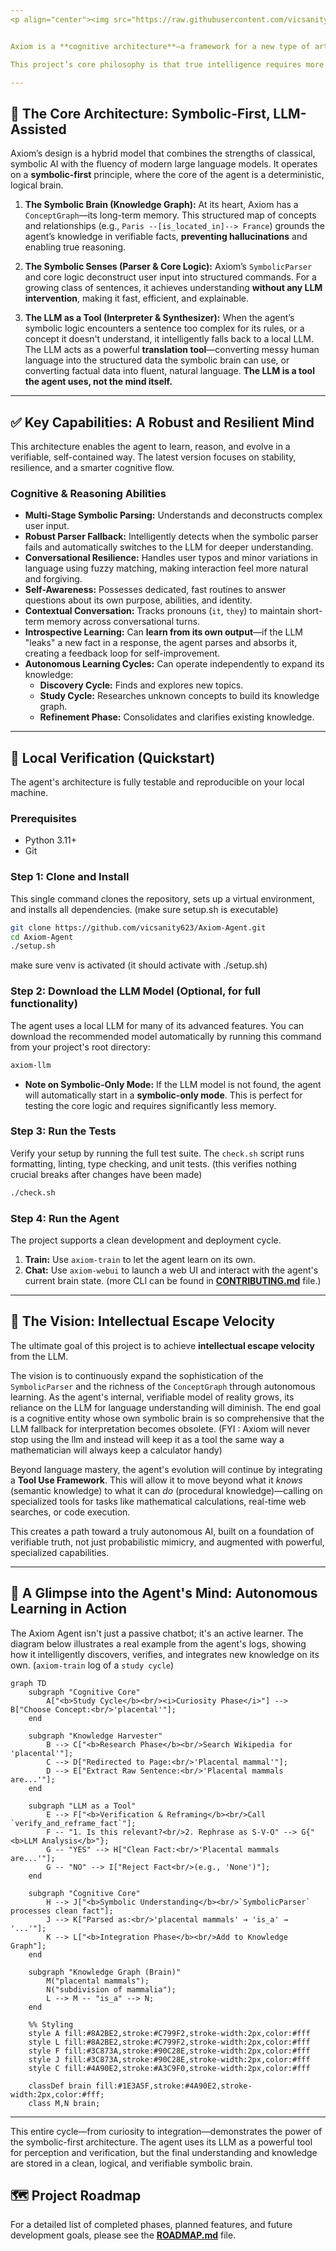 ```yaml
---
<p align="center"><img src="https://raw.githubusercontent.com/vicsanity623/Axiom-Agent/main/src/axiom/static/Axiom.png" alt="Axiom Agent Banner"></p>


Axiom is a **cognitive architecture**—a framework for a new type of artificial intelligence designed to achieve genuine understanding by building its own internal, logical model of reality from the ground up.

This project’s core philosophy is that true intelligence requires more than just statistical mimicry (like in traditional LLMs). It must be built on a foundation of verifiable, interconnected knowledge. **Axiom is an experiment to create that engine.**

---
```


## 🧠 The Core Architecture: Symbolic-First, LLM-Assisted

Axiom’s design is a hybrid model that combines the strengths of classical, symbolic AI with the fluency of modern large language models. It operates on a **symbolic-first** principle, where the core of the agent is a deterministic, logical brain.

1.  **The Symbolic Brain (Knowledge Graph):**
    At its heart, Axiom has a `ConceptGraph`—its long-term memory. This structured map of concepts and relationships (e.g., `Paris --[is_located_in]--> France`) grounds the agent’s knowledge in verifiable facts, **preventing hallucinations** and enabling true reasoning.

2.  **The Symbolic Senses (Parser & Core Logic):**
    Axiom’s `SymbolicParser` and core logic deconstruct user input into structured commands. For a growing class of sentences, it achieves understanding **without any LLM intervention**, making it fast, efficient, and explainable.

3.  **The LLM as a Tool (Interpreter & Synthesizer):**
    When the agent’s symbolic logic encounters a sentence too complex for its rules, or a concept it doesn't understand, it intelligently falls back to a local LLM. The LLM acts as a powerful **translation tool**—converting messy human language into the structured data the symbolic brain can use, or converting factual data into fluent, natural language. **The LLM is a tool the agent uses, not the mind itself.**

---

## ✅ Key Capabilities: A Robust and Resilient Mind

This architecture enables the agent to learn, reason, and evolve in a verifiable, self-contained way. The latest version focuses on stability, resilience, and a smarter cognitive flow.

### Cognitive & Reasoning Abilities
*   **Multi-Stage Symbolic Parsing:** Understands and deconstructs complex user input.
*   **Robust Parser Fallback:** Intelligently detects when the symbolic parser fails and automatically switches to the LLM for deeper understanding.
*   **Conversational Resilience:** Handles user typos and minor variations in language using fuzzy matching, making interaction feel more natural and forgiving.
*   **Self-Awareness:** Possesses dedicated, fast routines to answer questions about its own purpose, abilities, and identity.
*   **Contextual Conversation:** Tracks pronouns (`it`, `they`) to maintain short-term memory across conversational turns.
*   **Introspective Learning:** Can **learn from its own output**—if the LLM "leaks" a new fact in a response, the agent parses and absorbs it, creating a feedback loop for self-improvement.
*   **Autonomous Learning Cycles:** Can operate independently to expand its knowledge:
    *   **Discovery Cycle:** Finds and explores new topics.
    *   **Study Cycle:** Researches unknown concepts to build its knowledge graph.
    *   **Refinement Phase:** Consolidates and clarifies existing knowledge.

---

## 🔬 Local Verification (Quickstart)

The agent's architecture is fully testable and reproducible on your local machine.

### Prerequisites
- Python 3.11+
- Git

### Step 1: Clone and Install
This single command clones the repository, sets up a virtual environment, and installs all dependencies. (make sure setup.sh is executable)
```bash
git clone https://github.com/vicsanity623/Axiom-Agent.git
cd Axiom-Agent
./setup.sh
```
make sure venv is activated (it should activate with ./setup.sh)

### Step 2: Download the LLM Model (Optional, for full functionality)
The agent uses a local LLM for many of its advanced features. You can download the recommended model automatically by running this command from your project's root directory:
```bash
axiom-llm
```

*   **Note on Symbolic-Only Mode:** If the LLM model is not found, the agent will automatically start in a **symbolic-only mode**. This is perfect for testing the core logic and requires significantly less memory.

### Step 3: Run the Tests
Verify your setup by running the full test suite. The `check.sh` script runs formatting, linting, type checking, and unit tests. (this verifies nothing crucial breaks after changes have been made)
```bash
./check.sh
```

### Step 4: Run the Agent
The project supports a clean development and deployment cycle.
1.  **Train:** Use `axiom-train` to let the agent learn on its own.
2.  **Chat:** Use `axiom-webui` to launch a web UI and interact with the agent's current brain state. (more CLI can be found in **[CONTRIBUTING.md](CONTRIBUTING.md)** file.)

---

## 🚀 The Vision: Intellectual Escape Velocity

The ultimate goal of this project is to achieve **intellectual escape velocity** from the LLM.

The vision is to continuously expand the sophistication of the `SymbolicParser` and the richness of the `ConceptGraph` through autonomous learning. As the agent's internal, verifiable model of reality grows, its reliance on the LLM for language understanding will diminish. The end goal is a cognitive entity whose own symbolic brain is so comprehensive that the LLM fallback for interpretation becomes obsolete. (FYI : Axiom will never stop using the llm and instead will keep it as a tool the same way a mathematician will always keep a calculator handy)

Beyond language mastery, the agent's evolution will continue by integrating a **Tool Use Framework**. This will allow it to move beyond what it *knows* (semantic knowledge) to what it can *do* (procedural knowledge)—calling on specialized tools for tasks like mathematical calculations, real-time web searches, or code execution.

This creates a path toward a truly autonomous AI, built on a foundation of verifiable truth, not just probabilistic mimicry, and augmented with powerful, specialized capabilities.

---

## 🧠 A Glimpse into the Agent's Mind: Autonomous Learning in Action

The Axiom Agent isn't just a passive chatbot; it's an active learner. The diagram below illustrates a real example from the agent's logs, showing how it intelligently discovers, verifies, and integrates new knowledge on its own. (`axiom-train` log of a `study cycle`)

```mermaid
graph TD
    subgraph "Cognitive Core"
        A["<b>Study Cycle</b><br/><i>Curiosity Phase</i>"] --> B["Choose Concept:<br/>'placental'"];
    end

    subgraph "Knowledge Harvester"
        B --> C["<b>Research Phase</b><br/>Search Wikipedia for 'placental'"];
        C --> D["Redirected to Page:<br/>'Placental mammal'"];
        D --> E["Extract Raw Sentence:<br/>'Placental mammals are...'"];
    end
    
    subgraph "LLM as a Tool"
        E --> F["<b>Verification & Reframing</b><br/>Call `verify_and_reframe_fact`"];
        F -- "1. Is this relevant?<br/>2. Rephrase as S-V-O" --> G{"<b>LLM Analysis</b>"};
        G -- "YES" --> H["Clean Fact:<br/>'Placental mammals are...'"];
        G -- "NO" --> I["Reject Fact<br/>(e.g., 'None')"];
    end
    
    subgraph "Cognitive Core"
        H --> J["<b>Symbolic Understanding</b><br/>`SymbolicParser` processes clean fact"];
        J --> K["Parsed as:<br/>'placental mammals' → 'is_a' → '...'"];
        K --> L["<b>Integration Phase</b><br/>Add to Knowledge Graph"];
    end
    
    subgraph "Knowledge Graph (Brain)"
        M("placental mammals");
        N("subdivision of mammalia");
        L --> M -- "is_a" --> N;
    end
    
    %% Styling
    style A fill:#8A2BE2,stroke:#C799F2,stroke-width:2px,color:#fff
    style L fill:#8A2BE2,stroke:#C799F2,stroke-width:2px,color:#fff
    style F fill:#3C873A,stroke:#90C28E,stroke-width:2px,color:#fff
    style J fill:#3C873A,stroke:#90C28E,stroke-width:2px,color:#fff
    style C fill:#4A90E2,stroke:#A3C9F0,stroke-width:2px,color:#fff
    
    classDef brain fill:#1E3A5F,stroke:#4A90E2,stroke-width:2px,color:#fff;
    class M,N brain;
```

---

This entire cycle—from curiosity to integration—demonstrates the power of the symbolic-first architecture. The agent uses its LLM as a powerful tool for perception and verification, but the final understanding and knowledge are stored in a clean, logical, and verifiable symbolic brain.

## 🗺️ Project Roadmap
For a detailed list of completed phases, planned features, and future development goals, please see the **[ROADMAP.md](ROADMAP.md)** file.
